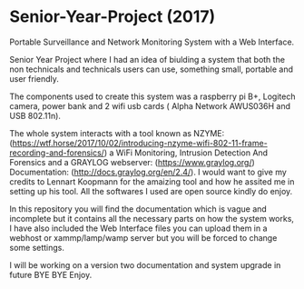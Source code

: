 # Senior-Year-Project (2017)

Portable Surveillance and Network Monitoring System with a Web Interface.

Senior Year Project where I had an idea of biulding a system that both the non technicals and technicals users can use, something small, portable and user friendly.

The components used to create this system was a raspberry pi B+, Logitech camera, power bank and 2 wifi usb cards ( Alpha Network AWUS036H and USB 802.11n).

The whole system interacts with a tool known as NZYME: (https://wtf.horse/2017/10/02/introducing-nzyme-wifi-802-11-frame-recording-and-forensics/) a  WiFi Monitoring, Intrusion Detection And Forensics and a GRAYLOG webserver: (https://www.graylog.org/) Documentation: (http://docs.graylog.org/en/2.4/). I would want to give my credits to Lennart Koopmann for the amaizing tool and how he assited me in setting up his tool.
All the softwares I used are open source kindly do enjoy.
 
In this repository you will find the documentation which is vague and incomplete but it contains all the necessary parts on how the system works, I have also included the Web Interface files you can upload them in a webhost or xammp/lamp/wamp server but you will be forced to change some settings.

I will be working on a version two documentation and system upgrade in future BYE BYE Enjoy.


